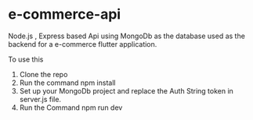# e-commerce-api
Node.js , Express based Api using MongoDb as the database used as the backend for a e-commerce flutter application.

To use this 
1. Clone the repo
2. Run the command npm install
3. Set up your MongoDb project and replace the Auth String token in server.js file.
3. Run the Command npm run dev
